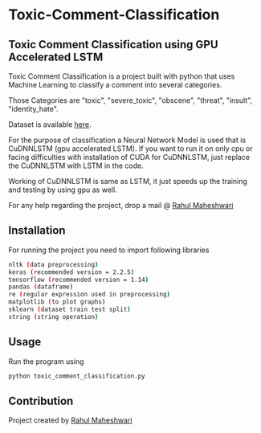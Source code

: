 # Toxic-Comment-Classification
## Toxic Comment Classification using GPU Accelerated LSTM

Toxic Comment Classification is a project built with python that uses Machine Learning to classify a comment into several categories.

Those Categories are "toxic", "severe_toxic", "obscene", "threat", "insult", "identity_hate".

Dataset is available [here](https://www.kaggle.com/c/jigsaw-toxic-comment-classification-challenge/data).

For the purpose of classification a Neural Network Model is used that is CuDNNLSTM (gpu accelerated LSTM). If you want to run it on only cpu or facing difficulties with installation of CUDA for CuDNNLSTM, just replace the CuDNNLSTM with LSTM in the code.

Working of CuDNNLSTM is same as LSTM, it just speeds up the training and testing by using gpu as well. 

For any help regarding the project, drop a mail @ [Rahul Maheshwari](mailto:rahul.maheshmaheshwari@gmail.com?subject=[GitHub]%20Source%20Han%20Sans)

## Installation

For running the project you need to import following libraries

```bash
nltk (data preprocessing)
keras (recommended version = 2.2.5)
tensorflow (recommended version = 1.14)
pandas (dataframe)
re (regular expression used in preprocessing)
matplotlib (to plot graphs)
sklearn (dataset train test split)
string (string operation)

```

## Usage

Run the program using 
```bash
python toxic_comment_classification.py
```

## Contribution
Project created by [Rahul Maheshwari](https://www.linkedin.com/in/rahul-maheshwari-597bb2b6/)

